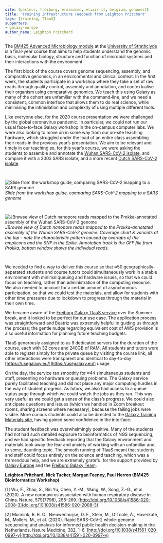 ```yaml
---
site: [pasteur, freiburg, erasmusmc, elixir-it, belgium, genouest]
title: 'Training Infrastructure Feedback from Leighton Pritchard'
tags: [training, TIaaS]
supporters:
- galaxy-europe
author_name: Leighton Pritchard
---
```


The [BM425 Advanced Microbiology module](https://www.strath.ac.uk/courses/undergraduate/microbiologybsc/) at the [University of Strathclyde](https://www.strath.ac.uk/) is a final-year course that aims to help students understand the genomic basis, molecular biology, structure and function of microbial systems and their interactions with the environment. 

The first block of the course covers genome sequencing, assembly, and comparative genomics, in an environmental and clinical context. In the first week, the students participate in a workshop where they take a set of raw reads through quality control, assembly and annotation, and contextualise their organism using comparative genomics. We teach this using Galaxy as many of the cohort are unfamiliar with the command-line, and we need a consistent, common interface that allows them to do real science, while minimising the intimidation and complexity of using multiple different tools.

Like everyone else, for the 2020 course presentation we were challenged by the global coronavirus pandemic. In particular, we could not run our usual face-to-face Galaxy workshop in the on-campus computer labs. We were also looking to move on in some way from our on-site teaching hardware, which struggled under the load of an entire class assembling their reads in the previous year’s presentation. We aim to be relevant and timely in our teaching so, for this year’s course, we were asking the students to assemble and annotate the [Wuhan SARS-CoV-2 isolate](doi.org/10.1038/s41586-020-2008-3), and compare it with a 2003 SARS isolate, and a more recent [Dutch SARS-CoV-2 isolate](doi.org/10.1038/s41591-020-0997-y).

<br>

![Slide from the workshop guide, comparing SARS-CoV-2 mapping to a SARS genome](/assets/media/tiaas/leighton1.jpg)
*Slide from the workshop guide, comparing SARS-CoV-2 mapping to a SARS genome*

<br>

![JBrowse view of Dutch nanopore reads mapped to the Prokka-annotated assembly of the Wuhan SARS-CoV-2 genome](/assets/media/tiaas/leighton2.jpg)
*JBrowse view of Dutch nanopore reads mapped to the Prokka-annotated assembly of the Wuhan SARS-CoV-2 genome. Coverage chart & variants at the top – note the characteristic pattern caused by overlaps of the amplicons and the SNP in the Spike. Annotation track is the GFF file from Prokka, bottom window shows the individual reads.*

<br>

We needed to find a way to deliver this course so that ≈50 geographically-separated students and course tutors could simultaneously work in a stable environment with minimal queuing and hardware issues, so that we could focus on teaching, rather than administration of the computing resource. We also needed to account for a certain amount of asynchronous participation, so that we could test the materials, and allow for students with other time pressures due to lockdown to progress through the material in their own time.

We became aware of the [Freiburg Galaxy TIaaS service](https://galaxyproject.eu/tiaas.html) over the Summer break, and it looked to be perfect for our use case. The application process was straightforward and Beatriz was extremely helpful in guiding us through the process; the gentle nudge regarding equivalent cost of AWS provision is also useful information for planning future teaching budgets.

TIaaS generously assigned to us 9 dedicated servers for the duration of the course, each with 32 cores and 240GB of RAM. All students and tutors were able to register simply for the private queue by visiting the course link; all other interactions were transparent and identical to day-to-day [https://usegalaxy.eu/](https://usegalaxy.eu/) usage.

On the day, the service ran smoothly for ≈44 simultaneous students and staff, presenting no hardware or queuing problems. The Galaxy service purely facilitated teaching and did not place any major computing hurdles in the way of student progress. As tutors, we also had access to a queue status page through which we could watch the jobs as they ran. This was very useful as we could get a sense of the class’s progress. We could also anticipate questions and issues (which we handled in Zoom breakout rooms, sharing screens where necessary), because the failing jobs were visible. More curious students could also be directed to the [Galaxy Training Materials site](https://training.galaxyproject.org/), having gained some confidence in the interface.

The student feedback was overwhelmingly positive. Many of the students had not had such detailed exposure to bioinformatics of NGS sequencing, and we had specific feedback reporting that the Galaxy environment and materials took away the fear and anxiety of working with an unfamiliar and, to some, daunting topic. The smooth running of TIaaS meant that students and staff could focus entirely on the science and teaching, which was a tremendous help, and we are extremely grateful for the support provided by [Galaxy Europe](https://usegalaxy.eu) and the [Freiburg Galaxy Team](https://galaxyproject.eu/freiburg/people).

**Leighton Pritchard, Nick Tucker, Morgan Feeney, Paul Herron (BM425 Bioinformatics Workshop)**

[1] Wu, F., Zhao, S., Bin Yu, Chen, Y.-M., Wang, W., Song, Z.-G., et al. (2020). A new coronavirus associated with human respiratory disease in China. Nature, 579(7798), 265–269. [http://doi.org/10.1038/s41586-020-2008-3](doi.org/10.1038/s41586-020-2008-3)

[2] Munnink, B. B. O., Nieuwenhuijse, D. F., Stein, M., O’Toole, Á., Haverkate, M., Mollers, M., et al. (2020). Rapid SARS-CoV-2 whole-genome sequencing and analysis for informed public health decision-making in the Netherlands. Nature Medicine, 382, 1–6. [http://doi.org/10.1038/s41591-020-0997-y](http://doi.org/10.1038/s41591-020-0997-y)